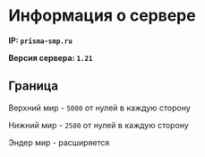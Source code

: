 # Информация о сервере

**IP: `prisma-smp.ru`**

**Версия сервера: `1.21`**

## Граница

Верхний мир - `5000` от нулей в каждую сторону

Нижний мир - `2500` от нулей в каждую сторону

Эндер мир - расширяется